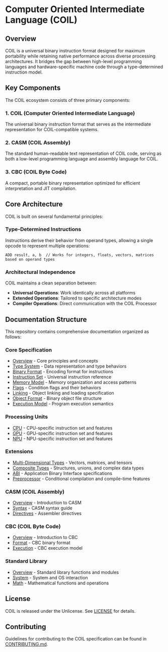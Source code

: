 # Computer Oriented Intermediate Language (COIL)

## Overview

COIL is a universal binary instruction format designed for maximum portability while retaining native performance across diverse processing architectures. It bridges the gap between high-level programming languages and hardware-specific machine code through a type-determined instruction model.

## Key Components

The COIL ecosystem consists of three primary components:

### 1. COIL (Computer Oriented Intermediate Language)
The universal binary instruction format that serves as the intermediate representation for COIL-compatible systems.

### 2. CASM (COIL Assembly)
The standard human-readable text representation of COIL code, serving as both a low-level programming language and assembly language for COIL.

### 3. CBC (COIL Byte Code)
A compact, portable binary representation optimized for efficient interpretation and JIT compilation.

## Core Architecture

COIL is built on several fundamental principles:

### Type-Determined Instructions
Instructions derive their behavior from operand types, allowing a single opcode to represent multiple operations:

```
ADD result, a, b  // Works for integers, floats, vectors, matrices based on operand types
```

### Architectural Independence
COIL maintains a clean separation between:

- **Universal Operations**: Work identically across all platforms
- **Extended Operations**: Tailored to specific architecture modes
- **Compiler Operations**: Direct communication with the COIL Processor

## Documentation Structure

This repository contains comprehensive documentation organized as follows:

### Core Specification
- [Overview](/coil-docs/overview.md) - Core principles and concepts
- [Type System](/coil-docs/core/type-system.md) - Data representation and type behaviors
- [Binary Format](/coil-docs/core/binary-format.md) - Encoding format for instructions
- [Instruction Set](/coil-docs/core/instruction-set.md) - Universal instruction reference
- [Memory Model](/coil-docs/core/memory-model.md) - Memory organization and access patterns
- [Flags](/coil-docs/core/flags.md) - Condition flags and their behaviors
- [Linking](/coil-docs/core/linking.md) - Object linking and loading specification
- [Object Format](/coil-docs/core/object-format.md) - Binary object file structure
- [Execution Model](/coil-docs/core/execution-model.md) - Program execution semantics

### Processing Units
- [CPU](/coil-docs/pu/cpu.md) - CPU-specific instruction set and features
- [GPU](/coil-docs/pu/gpu.md) - GPU-specific instruction set and features
- [NPU](/coil-docs/pu/npu.md) - NPU-specific instruction set and features

### Extensions
- [Multi-Dimensional Types](/coil-docs/extensions/multidim/overview.md) - Vectors, matrices, and tensors
- [Composite Types](/coil-docs/extensions/composite/overview.md) - Structures, unions, and complex data types
- [ABI](/coil-docs/extensions/abi/overview.md) - Application Binary Interface specifications
- [Preprocessor](/coil-docs/extensions/preprocessor/overview.md) - Conditional compilation and compile-time features

### CASM (COIL Assembly)
- [Overview](/casm-docs/index.md) - Introduction to CASM
- [Syntax](/casm-docs/syntax.md) - CASM syntax guide
- [Directives](/casm-docs/directives.md) - Assembler directives

### CBC (COIL Byte Code)
- [Overview](/cbc-docs/index.md) - Introduction to CBC
- [Format](/cbc-docs/format.md) - CBC binary format
- [Execution](/cbc-docs/execution.md) - CBC execution model

### Standard Library
- [Overview](/std-docs/README.md) - Standard library functions and modules
- [System](/std-docs/system.md) - System and OS interaction
- [Math](/std-docs/math.md) - Mathematical functions and operations

## License

COIL is released under the Unlicense. See [LICENSE](/LICENSE) for details.

## Contributing

Guidelines for contributing to the COIL specification can be found in [CONTRIBUTING.md](/CONTRIBUTING.md).
